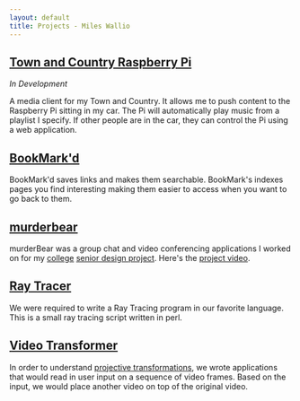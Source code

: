 ```yaml
---
layout: default
title: Projects - Miles Wallio
---
```


## [Town and Country Raspberry Pi](https://github.com/kmwallio/town-and-country-raspberry-pi#town-and-country-raspberry-pi)

*In Development*

A media client for my Town and Country.  It allows me to push content to the Raspberry Pi sitting in my car.  The Pi will automatically play music from a playlist I specify.  If other people are in the car, they can control the Pi using a web application.

## [BookMark'd](https://github.com/kmwallio/BookMarkd)

BookMark'd saves links and makes them searchable.  BookMark's indexes pages you find interesting making them easier to access when you want to go back to them.

## [murderbear](murderbear.html)

murderBear was a group chat and video conferencing applications I worked on for my <a href="http://cs.fit.edu">college</a> <a href="http://cs.fit.edu/~pkc/classes/seniorProjects/">senior design project</a>.  Here's the [project video](http://www.youtube.com/watch?v=kL0jYar8UGg).

## [Ray Tracer](raytracer.html)

We were required to write a Ray Tracing program in our favorite language.  This is a small ray tracing script written in perl.

## [Video Transformer](videotransformer.html)

In order to understand [projective transformations](http://en.wikipedia.org/wiki/Projective_transformation), we wrote applications that would read in user input on a sequence of video frames.  Based on the input, we would place another video on top of the original video.
